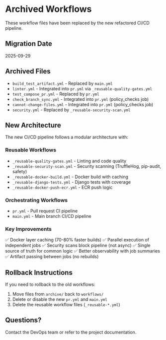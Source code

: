 # Archived Workflows

These workflow files have been replaced by the new refactored CI/CD pipeline.

## Migration Date
2025-09-29

## Archived Files
- `build_test_artifact.yml` - Replaced by `main.yml`
- `linter.yml` - Integrated into `pr.yml` via `_reusable-quality-gates.yml`
- `test_compose_pr.yml` - Replaced by `pr.yml`
- `check_branch_sync.yml` - Integrated into `pr.yml` (policy_checks job)
- `cannot-change-files.yml` - Integrated into `pr.yml` (policy_checks job)
- `security.yml` - Replaced by `_reusable-security-scan.yml`

## New Architecture
The new CI/CD pipeline follows a modular architecture with:

### Reusable Workflows
- `_reusable-quality-gates.yml` - Linting and code quality
- `_reusable-security-scan.yml` - Security scanning (TruffleHog, pip-audit, safety)
- `_reusable-docker-build.yml` - Docker build with caching
- `_reusable-django-tests.yml` - Django tests with coverage
- `_reusable-docker-push-ecr.yml` - ECR push logic

### Orchestrating Workflows
- `pr.yml` - Pull request CI pipeline
- `main.yml` - Main branch CI/CD pipeline

### Key Improvements
✅ Docker layer caching (70-80% faster builds)
✅ Parallel execution of independent jobs
✅ Security scans block pipeline (not async)
✅ Single source of truth for common logic
✅ Better observability with job summaries
✅ Artifact passing between jobs (no rebuilds)

## Rollback Instructions
If you need to rollback to the old workflows:
1. Move files from `archive/` back to `workflows/`
2. Delete or disable the new `pr.yml` and `main.yml`
3. Delete the reusable workflow files (`_reusable-*.yml`)

## Questions?
Contact the DevOps team or refer to the project documentation.
